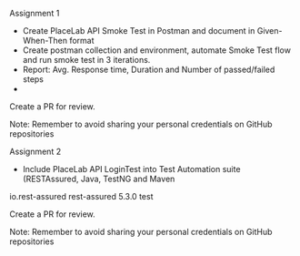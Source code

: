 Assignment 1

- Create PlaceLab API Smoke Test in Postman and document in Given-When-Then format
- Create postman collection and environment, automate Smoke Test flow and run smoke test in 3 iterations.
- Report: Avg. Response time, Duration and Number of passed/failed steps
- 
Create a PR for review.

Note: Remember to avoid sharing your personal credentials on GitHub 
repositories



Assignment 2

- Include PlaceLab API LoginTest into Test Automation suite (RESTAssured, Java, TestNG and 
Maven
<!-- Rest Assured --> 
<dependency> 
    <groupId>io.rest-assured</groupId> 
    <artifactId>rest-assured</artifactId> 
    <version>5.3.0</version> 
    <scope>test</scope> 
</dependency> 

Create a PR for review.

Note: Remember to avoid sharing your personal credentials on GitHub repositories
